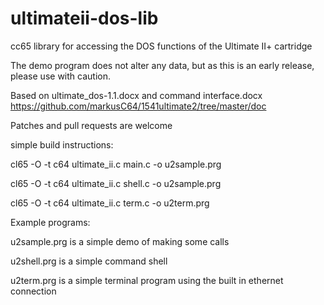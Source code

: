 # ultimateii-dos-lib
cc65 library for accessing the DOS functions of the Ultimate II+ cartridge

The demo program does not alter any data, but as this is an early release, please use with caution.

Based on ultimate_dos-1.1.docx and command interface.docx
https://github.com/markusC64/1541ultimate2/tree/master/doc

Patches and pull requests are welcome


simple build instructions:

cl65 -O -t c64 ultimate_ii.c main.c -o u2sample.prg

cl65 -O -t c64 ultimate_ii.c shell.c -o u2sample.prg

cl65 -O -t c64 ultimate_ii.c term.c -o u2term.prg

Example programs:

u2sample.prg is a simple demo of making some calls

u2shell.prg is a simple command shell

u2term.prg is a simple terminal program using the built in ethernet connection
